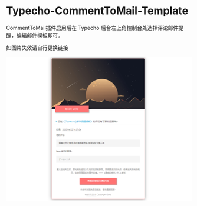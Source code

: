 # Typecho-CommentToMail-Template
CommentToMail插件启用后在 Typecho 后台左上角控制台处选择评论邮件提醒，编辑邮件模板即可。

如图片失效请自行更换链接

![image](https://github.com/MisakaTAT/Typecho-CommentToMail-Template/blob/master/preview.png)
